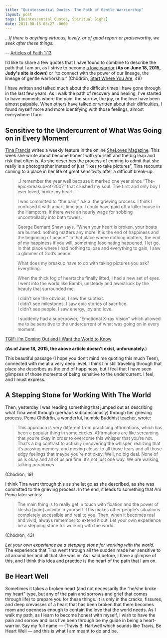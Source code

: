 ```yaml
---
title: "Quintessential Quotes: The Path of Gentle Warriorship"
layout: post
tags: [Quintessential Quotes, Spiritual Sighs]
date: 2011-08-15 05:27 -0600
---
```


*…If there is anything virtuous, lovely, or of good report or praiseworthy, we seek after these things.*

-- [Articles of Faith 1:13](http://lds.org/scriptures/pgp/a-of-f/1.13?lang=eng#12)

I’d like to share a few quotes that I have found to combine to describe the path that I am on, as I strive to become [a love warrior](http://zebrasounds.net/js-love-project/) (**As on June 18, 2015, Judy's site is down**) or “to connect with the power of our lineage, the lineage of gentle warriorship.” (Chödrön, [Start Where You Are](http://www.amazon.com/Start-Where-You-Are-Compassionate/dp/1570628394/), 49)

I have written and talked much about the difficult times I have gone through in the last few years. As I walk the path of recovery and healing, I’ve started to have moments where the pain, the sorrow, the joy, or the love have been almost palpable. When others have talked or written about their difficulties, I found myself more and more identifying with those feelings, almost everywhere I turn.

Sensitive to the Undercurrent of What Was Going on in Every Moment
------------------------------------------------------------------

[Tina Francis](http://www.krop.com/tinafrancis/) writes a weekly feature in the online [SheLoves Magazine](http://shelovesmagazine.com/). This week she wrote about become honest with yourself and the big leap and risk that often is. As she describes the process of coming to admit that she really is a photographer instead of just “likes to take pictures”, Tina recounts coming to a place in her life of great sensitivity after a difficult break-up:

> ..I remember the year well because it marked one year since
> “The-epic-breakup-of-2007″ that crushed my soul. The first and only
> boy I ever loved, broke my heart.
>
> I was committed to “the pain,” a.k.a. the grieving process. I think I
> confused it with a part-time job. I could have paid off a killer house
> in the Hamptons, if there were an hourly wage for sobbing
> uncontrollably into bath towels.
>
> George Bernard Shaw says, “When your heart is broken, your boats are
> burned: nothing matters any more. It is the end of happiness and the
> beginning of peace.” In that place where nothing matters, the end of
> my happiness if you will, something fascinating happened. I let go. In
> that place where I had nothing to lose and everything to gain, I saw a
> glimmer of God’s peace.
>
> What does my breakup have to do with taking pictures you ask?
> Everything.
>
> When the thick fog of heartache finally lifted, I had a new set of
> eyes. I went into the world like Bambi, unsteady and awestruck by the
> beauty that surrounded me.
>
> I didn’t see the obvious, I saw the subtext.\
>  I didn’t see milestones, I saw epic stories of sacrifice.\
>  I didn’t see people, I saw energy, joy and love.
>
> I suddenly had a superpower, “Emotional X-ray Vision” which allowed me
> to be sensitive to the undercurrent of what was going on in every
> moment.

[TGIF: I’m Coming Out and I Want the World to
Know](http://shelovesmagazine.com/2011/tgif-im-coming-out-and-i-want-the-world-to-know/)

(**As of June 18, 2015, the above article doesn't exist, unforunately.**)

This beautiful passage (I hope you don’t mind me quoting this much Teen), connected with me at a very deep level. I think I’m still traveling through that place she describes as the end of happiness, but I feel that I have seen glimpses of those moments of being sensitive to the undercurrent. I feel, and I must express.

A Stepping Stone for Working With The World
-------------------------------------------

Then, yesterday I was reading something that jumped out as describing what Tina went through (perhaps subconsciously) through her grieving process. Pema Chödrön, a wonderful, humble Buddhist teacher, wrote:

> This approach is very different from practicing affirmations, which
> has been a popular thing in some circles. Affirmations are like
> screaming that you’re okay in order to overcome this whisper that
> you’re not. That’s a big contrast to actually uncovering the whisper,
> realizing that it’s passing memory, and moving closer to all those
> fears and all those edgy feelings that maybe you’re not okay. Well, no
> big deal. None of us is okay and all of us are fine. It’s not just one
> way. We are walking, talking paradoxes.

(Chödrön, 19)

I think Tina went through this as she let go as she described, as she was committed to the grieving process. In the end, it leads to something that Ani Pema later writes:

> The main thing is to really get in touch with fixation and the power
> of klesha \[pain\] activity in yourself. This makes other people’s
> situations completely accessible and real to you. Then, when it
> becomes real and vivid, always remember to extend it out. Let your own
> experience be a stepping stone for working with the world.

(Chödrön, 43)

*Let your own experience be a stepping stone for working with the world.* The experience that Tina went through all the sudden made her sensitive to all around her and all that she was in. As I said before, I have a glimpse of this, and I think this idea and practice is the heart of the path that I am on.

Be Heart Well
-------------

Sometimes it takes a broken heart (and not necessarily the “he/she broke my heart” type, but any of the pain and sorrows and grief that comes through life) to prepare you for these things. It is only in the cracks, fissures, and deep crevasses of a heart that has been broken that there becomes room and openness enough to contain the love that the world needs. As I walk my path, as I learn to become honest with myself, I wish to have the pain and sorrow and loss I’ve been through be my guide in being a heart-warrior. Say my full name — (Travis B. Hartwell which sounds like Travis, Be Heart Well — and this is what I am meant to do and be.
